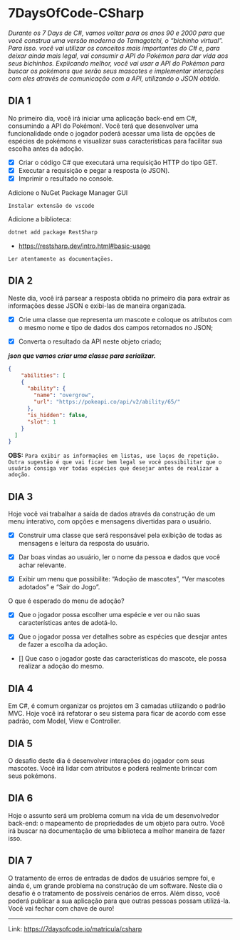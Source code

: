 # 7DaysOfCode-CSharp

*Durante os 7 Days de C#, vamos voltar para os anos 90 e 2000 para que você construa uma versão moderna do Tamagotchi, o “bichinho virtual”. Para isso. você vai utilizar os conceitos mais importantes do C# e, para deixar ainda mais legal, vai consumir a API do Pokémon para dar vida aos seus bichinhos. Explicando melhor, você vai usar a API do Pokémon para buscar os pokémons que serão seus mascotes e implementar interações com eles através de comunicação com a API, utilizando o JSON obtido.*

## DIA 1

No primeiro dia, você irá iniciar uma aplicação back-end em C#, consumindo a API do Pokémon!. Você terá que desenvolver uma funcionalidade onde o jogador poderá acessar uma lista de opções de espécies de pokémons e visualizar suas características para facilitar sua escolha antes da adoção.

- [x] Criar o código C# que executará uma requisição HTTP do tipo GET.
- [x] Executar a requisição e pegar a resposta (o JSON).
- [x] Imprimir o resultado no console.

Adicione o NuGet Package Manager GUI

```text
Instalar extensão do vscode
```

Adicione a biblioteca:

```bash
dotnet add package RestSharp
```

- <https://restsharp.dev/intro.html#basic-usage>

`Ler atentamente as documentações.`

## DIA 2

Neste dia, você irá parsear a resposta obtida no primeiro dia para extrair as informações desse JSON e exibi-las de maneira organizada.

- [x] Crie uma classe que representa um mascote e coloque os atributos com o mesmo nome e tipo de dados dos campos retornados no JSON;

- [x] Converta o resultado da API neste objeto criado;

***json que vamos criar uma classe para serializar.***
```json
{
    "abilities": [
    {
      "ability": {
        "name": "overgrow",
        "url": "https://pokeapi.co/api/v2/ability/65/"
      },
      "is_hidden": false,
      "slot": 1
    }
  ]
}
```

**OBS:** `Para exibir as informações em listas, use laços de repetição. Outra sugestão é que vai ficar bem legal se você possibilitar que o usuário consiga ver todas espécies que desejar antes de realizar a adoção.`

## DIA 3

Hoje você vai trabalhar a saída de dados através da construção de um menu interativo, com opções e mensagens divertidas para o usuário.

- [x] Construir uma classe que será responsável pela exibição de todas as mensagens e leitura da resposta do usuário.

- [x] Dar boas vindas ao usuário, ler o nome da pessoa e dados que você achar relevante.

- [x] Exibir um menu que possibilite: “Adoção de mascotes”, “Ver mascotes adotados” e “Sair do Jogo”.

O que é esperado do menu de adoção?

- [x] Que o jogador possa escolher uma espécie e ver ou não suas características antes de adotá-lo.

- [x] Que o jogador possa ver detalhes sobre as espécies que desejar antes de fazer a escolha da adoção.
- [] Que caso o jogador goste das características do mascote, ele possa realizar a adoção do mesmo.

## DIA 4

Em C#, é comum organizar os projetos em 3 camadas utilizando o padrão MVC. Hoje você irá refatorar o seu sistema para ficar de acordo com esse padrão, com Model, View e Controller.

## DIA 5

O desafio deste dia é desenvolver interações do jogador com seus mascotes. Você irá lidar com atributos e poderá realmente brincar com seus pokémons.

## DIA 6

Hoje o assunto será um problema comum na vida de um desenvolvedor back-end: o mapeamento de propriedades de um objeto para outro. Você irá buscar na documentação de uma biblioteca a melhor maneira de fazer isso.

## DIA 7

O tratamento de erros de entradas de dados de usuários sempre foi, e ainda é, um grande problema na construção de um software. Neste dia o desafio é o tratamento de possíveis cenários de erros. Além disso, você poderá publicar a sua aplicação para que outras pessoas possam utilizá-la. Você vai fechar com chave de ouro!
_________________

Link: <https://7daysofcode.io/matricula/csharp>
